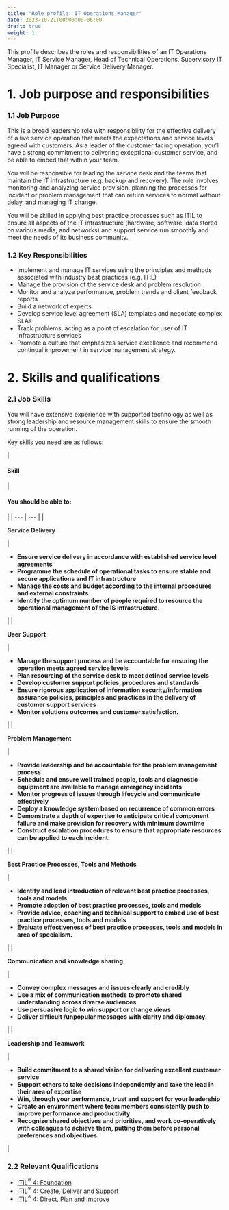 ```yaml
---
title: "Role profile: IT Operations Manager"
date: 2023-10-21T00:00:00-06:00
draft: true
weight: 1
---
```


This profile describes the roles and responsibilities of an IT Operations Manager, IT Service Manager, Head of Technical Operations, Supervisory IT Specialist, IT Manager or Service Delivery Manager. 

# 1. Job purpose and responsibilities

### 1.1 Job Purpose

This is a broad leadership role with responsibility for the effective delivery of a live service operation that meets the expectations and service levels agreed with customers. As a leader of the customer facing operation, you’ll have a strong commitment to delivering exceptional customer service, and be able to embed that within your team.

You will be responsible for leading the service desk and the teams that maintain the IT infrastructure (e.g. backup and recovery). The role involves monitoring and analyzing service provision, planning the processes for incident or problem management that can return services to normal without delay, and managing IT change.

You will be skilled in applying best practice processes such as ITIL to ensure all aspects of the IT infrastructure (hardware, software, data stored on various media, and networks) and support service run smoothly and meet the needs of its business community.

### 1.2 Key Responsibilities

* Implement and manage IT services using the principles and methods associated with industry best practices (e.g. ITIL)
* Manage the provision of the service desk and problem resolution
* Monitor and analyze performance, problem trends and client feedback reports
* Build a network of experts
* Develop service level agreement (SLA) templates and negotiate complex SLAs
* Track problems, acting as a point of escalation for user of IT infrastructure services
* Promote a culture that emphasizes service excellence and recommend continual improvement in service management strategy.

# 2. Skills and qualifications

### 2.1 Job Skills

You will have extensive experience with supported technology as well as strong leadership and resource management skills to ensure the smooth running of the operation.

Key skills you need are as follows:

| 
#### ****Skill****

 | 

#### ****You should be able to:****

 |
| --- | --- |
| 

**Service Delivery**

 | 

* **Ensure service delivery in accordance with established service level agreements**
* **Programme the schedule of operational tasks to ensure stable and secure applications and IT infrastructure**
* **Manage the costs and budget according to the internal procedures and external constraints**
* **Identify the optimum number of people required to resource the operational management of the IS infrastructure.**

 |
| 

**User Support**

 | 

* **Manage the support process and be accountable for ensuring the operation meets agreed service levels**
* **Plan resourcing of the service desk to meet defined service levels**
* **Develop customer support policies, procedures and standards**
* **Ensure rigorous application of information security/information assurance policies, principles and practices in the delivery of customer support services**
* **Monitor solutions outcomes and customer satisfaction.**

 |
| 

**Problem Management**

 | 

* **Provide leadership and be accountable for the problem management process**
* **Schedule and ensure well trained people, tools and diagnostic equipment are available to manage emergency incidents**
* **Monitor progress of issues through lifecycle and communicate effectively**
* **Deploy a knowledge system based on recurrence of common errors**
* **Demonstrate a depth of expertise to anticipate critical component failure and make provision for recovery with minimum downtime**
* **Construct escalation procedures to ensure that appropriate resources can be applied to each incident.**

 |
| 

**Best Practice Processes, Tools and Methods**

 | 

* **Identify and lead introduction of relevant best practice processes, tools and models**
* **Promote adoption of best practice processes, tools and models**
* **Provide advice, coaching and technical support to embed use of best practice processes, tools and models**
* **Evaluate effectiveness of best practice processes, tools and models in area of specialism.**

 |
| 

**Communication and knowledge sharing**

 | 

* **Convey complex messages and issues clearly and credibly**
* **Use a mix of communication methods to promote shared understanding across diverse audiences**
* **Use persuasive logic to win support or change views**
* **Deliver difficult /unpopular messages with clarity and diplomacy.**

 |
| 

****Leadership and Teamwork****

 | 

* **Build commitment to a shared vision for delivering excellent customer service**
* **Support others to take decisions independently and take the lead in their area of expertise**
* **Win, through your performance, trust and support for your leadership**
* **Create an environment where team members consistently push to improve performance and productivity**
* **Recognize shared objectives and priorities, and work co-operatively with colleagues to achieve them, putting them before personal preferences and objectives.**

 |

### **2.2 Relevant Qualifications**

* [ITIL<sup>®</sup> 4: Foundation](https://www.axelos.com/certifications/itil-service-management/itil-4-foundation)
* [ITIL<sup>®</sup> 4: Create, Deliver and Support](https://www.axelos.com/certifications/itil-service-management/managing-professional/create-deliver-and-support)
* [ITIL<sup>®</sup> 4: Direct, Plan and Improve](https://www.axelos.com/certifications/itil-service-management/managing-professional/direct-plan-and-improve)
